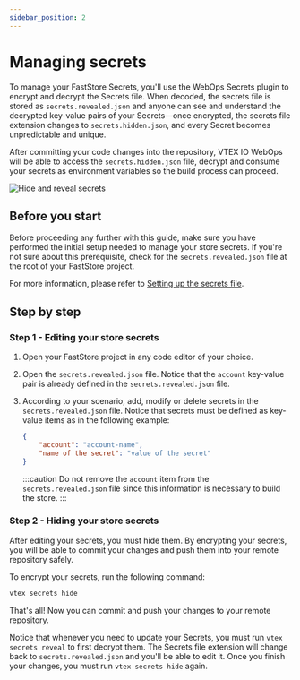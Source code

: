 ```yaml
---
sidebar_position: 2
---
```


# Managing secrets

To manage your FastStore Secrets, you'll use the WebOps Secrets plugin to encrypt and decrypt the Secrets file. When decoded, the secrets file is stored as `secrets.revealed.json` and anyone can see and understand the decrypted key-value pairs of your Secrets—once encrypted, the secrets file extension changes to `secrets.hidden.json`, and every Secret becomes unpredictable and unique.

After committing your code changes into the repository, VTEX IO WebOps will be able to access the `secrets.hidden.json` file, decrypt and consume your secrets as environment variables so the build process can proceed.

![Hide and reveal secrets](/img/how-to-guides/hide-reveal-secrets.gif)

## Before you start

Before proceeding any further with this guide, make sure you have performed the initial setup needed to manage your store secrets. If you're not sure about this prerequisite, check for the `secrets.revealed.json` file at the root of your FastStore project.

For more information, please refer to [Setting up the secrets file](/how-to-guides/webops/security/setting-up-secrets).

## Step by step

### Step 1 - Editing your store secrets

1. Open your FastStore project in any code editor of your choice.
2. Open the `secrets.revealed.json` file. Notice that the `account` key-value pair is already defined in the `secrets.revealed.json` file.
3. According to your scenario, add, modify or delete secrets in the `secrets.revealed.json` file. Notice that secrets must be defined as key-value items as in the following example:
   
    ```json
    {
        "account": "account-name",
        "name of the secret": "value of the secret"
    }
    ```

    :::caution
    Do not remove the `account` item from the `secrets.revealed.json` file since this information is necessary to build the store.
    :::

### Step 2 - Hiding your store secrets

After editing your secrets, you must hide them. By encrypting your secrets, you will be able to commit your changes and push them into your remote repository safely.

To encrypt your secrets, run the following command:

```sh
vtex secrets hide
``` 

That's all! Now you can commit and push your changes to your remote repository. 

Notice that whenever you need to update your Secrets, you must run `vtex secrets reveal` to first decrypt them. The Secrets file extension will change back to `secrets.revealed.json` and you'll be able to edit it. Once you finish your changes, you must run `vtex secrets hide` again. 
